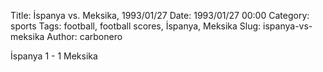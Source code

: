 Title: İspanya vs. Meksika, 1993/01/27
Date: 1993/01/27 00:00
Category: sports
Tags: football, football scores, İspanya, Meksika
Slug: ispanya-vs-meksika
Author: carbonero


İspanya 1 - 1 Meksika
